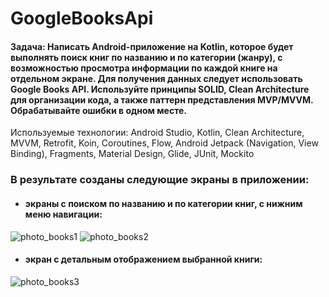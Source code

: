 # GoogleBooksApi

#### Задача: Написать Android-приложение на Kotlin, которое будет выполнять поиск книг по названию и по категории (жанру), с возможностью просмотра информации по каждой книге на отдельном экране. Для получения данных следует использовать Google Books API. Используйте принципы SOLID, Clean Architecture для организации кода, а также паттерн представления MVP/MVVM. Обрабатывайте ошибки в одном месте.

Используемые технологии: Android Studio, Kotlin, Clean Architecture, MVVM, Retrofit, Koin, Coroutines, Flow, Android Jetpack (Navigation, View Binding), Fragments, Material Design, Glide, JUnit, Mockito 

### В результате созданы следующие экраны в приложении:

* #### экраны с поиском по названию и по категории книг, с нижним меню навигации:
![photo_books1](https://user-images.githubusercontent.com/98683741/209327880-1ae1e5c0-6d5e-42c6-bee2-3465723f0cbe.jpg)
![photo_books2](https://user-images.githubusercontent.com/98683741/209327916-2dec2c57-0422-4bda-8900-4f2e214991c8.jpg)

* #### экран с детальным отображением выбранной книги:
![photo_books3](https://user-images.githubusercontent.com/98683741/209327947-2215572b-3760-4104-854d-c6b309a2a04c.jpg)


